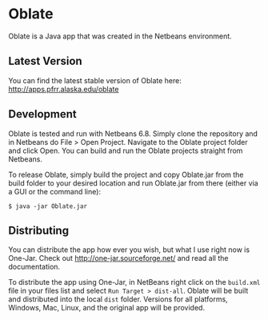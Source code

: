Oblate
======

Oblate is a Java app that was created in the Netbeans environment.

Latest Version
--------------

You can find the latest stable version of Oblate here:
http://apps.pfrr.alaska.edu/oblate

Development
-----------

Oblate is tested and run with Netbeans 6.8. Simply clone the repository and in Netbeans do 
File > Open Project. Navigate to the Oblate project folder and click Open. You can build
and run the Oblate projects straight from Netbeans.

To release Oblate, simply build the project and copy Oblate.jar from the build folder to your
desired location and run Oblate.jar from there (either via a GUI or the command line):

    $ java -jar Oblate.jar

Distributing
------------

You can distribute the app how ever you wish, but what I use right now is
One-Jar. Check out http://one-jar.sourceforge.net/ and read all the
documentation.

To distribute the app using One-Jar, in NetBeans right click on the `build.xml`
file in your files list and select `Run Target > dist-all`. Oblate will be
built and distributed into the local `dist` folder. Versions for all platforms,
Windows, Mac, Linux, and the original app will be provided.


